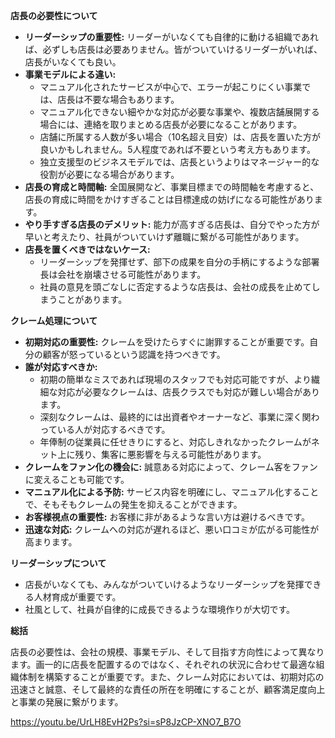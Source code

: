
**店長の必要性について**

- **リーダーシップの重要性:** リーダーがいなくても自律的に動ける組織であれば、必ずしも店長は必要ありません。皆がついていけるリーダーがいれば、店長がいなくても良い。
- **事業モデルによる違い:**
    - マニュアル化されたサービスが中心で、エラーが起こりにくい事業では、店長は不要な場合もあります。
    - マニュアル化できない細やかな対応が必要な事業や、複数店舗展開する場合には、連絡を取りまとめる店長が必要になることがあります。
    - 店舗に所属する人数が多い場合（10名超え目安）は、店長を置いた方が良いかもしれません。5人程度であれば不要という考え方もあります。
    - 独立支援型のビジネスモデルでは、店長というよりはマネージャー的な役割が必要になる場合があります。
- **店長の育成と時間軸:** 全国展開など、事業目標までの時間軸を考慮すると、店長の育成に時間をかけすぎることは目標達成の妨げになる可能性があります。
- **やり手すぎる店長のデメリット:** 能力が高すぎる店長は、自分でやった方が早いと考えたり、社員がついていけず離職に繋がる可能性があります。
- **店長を置くべきではないケース:**
    - リーダーシップを発揮せず、部下の成果を自分の手柄にするような部署長は会社を崩壊させる可能性があります。
    - 社員の意見を頭ごなしに否定するような店長は、会社の成長を止めてしまうことがあります。

**クレーム処理について**

- **初期対応の重要性:** クレームを受けたらすぐに謝罪することが重要です。自分の顧客が怒っているという認識を持つべきです。
- **誰が対応すべきか:**
    - 初期の簡単なミスであれば現場のスタッフでも対応可能ですが、より繊細な対応が必要なクレームは、店長クラスでも対応が難しい場合があります。
    - 深刻なクレームは、最終的には出資者やオーナーなど、事業に深く関わっている人が対応するべきです。
    - 年俸制の従業員に任せきりにすると、対応しきれなかったクレームがネット上に残り、集客に悪影響を与える可能性があります。
- **クレームをファン化の機会に:** 誠意ある対応によって、クレーム客をファンに変えることも可能です。
- **マニュアル化による予防:** サービス内容を明確にし、マニュアル化することで、そもそもクレームの発生を抑えることができます。
- **お客様視点の重要性:** お客様に非があるような言い方は避けるべきです。
- **迅速な対応:** クレームへの対応が遅れるほど、悪い口コミが広がる可能性が高まります。

**リーダーシップについて**

- 店長がいなくても、みんながついていけるようなリーダーシップを発揮できる人材育成が重要です。
- 社風として、社員が自律的に成長できるような環境作りが大切です。

**総括**

店長の必要性は、会社の規模、事業モデル、そして目指す方向性によって異なります。画一的に店長を配置するのではなく、それぞれの状況に合わせて最適な組織体制を構築することが重要です。また、クレーム対応においては、初期対応の迅速さと誠意、そして最終的な責任の所在を明確にすることが、顧客満足度向上と事業の発展に繋がります。

https://youtu.be/UrLH8EvH2Ps?si=sP8JzCP-XNO7_B7O